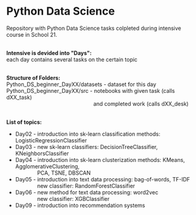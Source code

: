 # Python Data Science
Repository with Python Data Science tasks colpleted during intensive course in School 21.
<br />
<br />

**Intensive is devided into "Days":<br />**
each day contains several tasks on the certain topic
<br />
<br />

**Structure of Folders:<br />**
Python_DS_beginner_DayXX/datasets - dataset for this day<br />
Python_DS_beginner_DayXX/src - notebooks with given task (calls dXX_task)<br />
&emsp;&emsp;&emsp;&emsp;&emsp;&emsp;&emsp;&emsp;&emsp;&emsp;&emsp;&emsp;&emsp;&emsp;&emsp;&emsp;&nbsp;and completed work (calls dXX_desk)
<br />
<br />

**List of topics:<br />**
- Day02 - introduction into sk-learn classification methods: LogisticRegressionClassifier<br />
- Day03 - new sk-learn classifiers: DecisionTreeClassifier, KNeighborsClassifier<br />
- Day04 - introduction into sk-learn clusterization methods: KMeans, AgglomerativeClustering,<br />
&emsp;&emsp;&emsp;&ensp;&nbsp; PCA, TSNE, DBSCAN<br />
- Day05 - introduction into text data processing: bag-of-words, TF-IDF<br />
&emsp;&emsp;&emsp;&ensp;&nbsp; new classifier: RandomForestClassifier<br />
- Day06 - new method for text data processing: word2vec<br />
&emsp;&emsp;&emsp;&ensp;&nbsp; new classifier: XGBClassifier<br />
- Day09 - introduction into recommendation systems
